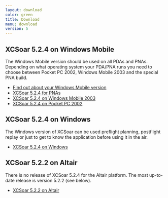 ```yaml
---
layout: download
color: green
title: Download
menu: download
version: 5
---
```

## XCSoar 5.2.4 on Windows Mobile

The Windows Mobile version should be used on all PDAs and PNAs. Depending on what operating system your PDA/PNA 
runs you need to choose between Pocket PC 2002, Windows Mobile 2003 and the special PNA build.

- [Find out about your Windows Mobile version](/discover/wm_versions/)
- [XCSoar 5.2.4 for PNAs](http://max.kellermann.name/download/xcsoar/pna/XCSoarPNA-524-mk2.zip)
- [XCSoar 5.2.4 on Windows Mobile 2003](http://sourceforge.net/projects/xcsoar/files/Binaries/XCSoar%205.2.4%20%28Stable%29/XCSoarPPC2003.ARMV4.5.2.4.cab/download)
- [XCSoar 5.2.4 on Pocket PC 2002](http://sourceforge.net/projects/xcsoar/files/Binaries/XCSoar%205.2.4%20%28Stable%29/XCSoarPPC2002.ARM.5.2.4.cab/download)

## XCSoar 5.2.4 on Windows
					
The Windows version of XCSoar can be used preflight planning, postflight replay or just to get to know the application before using it in the air.

- [XCSoar 5.2.4 on Windows](http://sourceforge.net/projects/xcsoar/files/Binaries/XCSoar%205.2.4%20%28Stable%29/XCSoarPC-5.2.4.zip/download)

## XCSoar 5.2.2 on Altair

There is no release of XCSoar 5.2.4 for the Altair platform. The most up-to-date release is version 5.2.2 (see below).

- [XCSoar 5.2.2 on Altair](http://sourceforge.net/projects/xcsoar/files/Binaries/XCSoar%205.2.2%20%28Stable%29/XCSoarAltair-5.2.2.zip/download)
